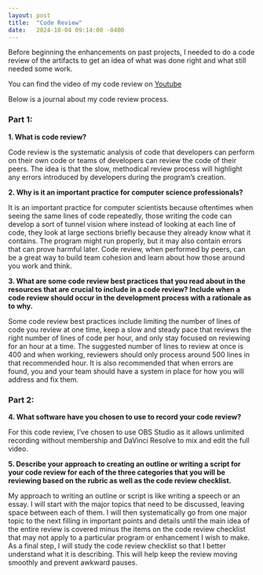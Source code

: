 ```yaml
---
layout: post
title:  "Code Review"
date:   2024-10-04 09:14:00 -0400
---
```

Before beginning the enhancements on past projects, I needed to do a code review of the artifacts to get an idea of what was done right and what still needed some work.

You can find the video of my code review on 
<a href="https://www.youtube.com/watch?v=dHoYUg8VfsY" target="_blank">Youtube</a>


Below is a journal about my code review process.

### Part 1:
**1.	What is code review?**

Code review is the systematic analysis of code that developers can perform on their own code or teams of developers can review the code of their peers. The idea is that the slow, methodical review process will highlight any errors introduced by developers during the program’s creation. 


**2.	Why is it an important practice for computer science professionals?**

It is an important practice for computer scientists because oftentimes when seeing the same lines of code repeatedly, those writing the code can develop a sort of tunnel vision where instead of looking at each line of code, they look at large sections briefly because they already know what it contains. The program might run properly, but it may also contain errors that can prove harmful later. Code review, when performed by peers, can be a great way to build team cohesion and learn about how those around you work and think.


**3.	What are some code review best practices that you read about in the resources that are crucial to include in a code review? Include when a code review should occur in the development process with a rationale as to why.**

Some code review best practices include limiting the number of lines of code you review at one time, keep a slow and steady pace that reviews the right number of lines of code per hour, and only stay focused on reviewing for an hour at a time. The suggested number of lines to review at once is 400 and when working, reviewers should only process around 500 lines in that recommended hour. It is also recommended that when errors are found, you and your team should have a system in place for how you will address and fix them. 


### Part 2:
**4.	What software have you chosen to use to record your code review?**

For this code review, I’ve chosen to use OBS Studio as it allows unlimited recording without membership and DaVinci Resolve to mix and edit the full video.


**5.	Describe your approach to creating an outline or writing a script for your code review for each of the three categories that you will be reviewing based on the rubric as well as the code review checklist.**

My approach to writing an outline or script is like writing a speech or an essay. I will start with the major topics that need to be discussed, leaving space between each of them. I will then systematically go from one major topic to the next filling in important points and details until the main idea of the entire review is covered minus the items on the code review checklist that may not apply to a particular program or enhancement I wish to make. As a final step, I will study the code review checklist so that I better understand what it is describing. This will help keep the review moving smoothly and prevent awkward pauses.
